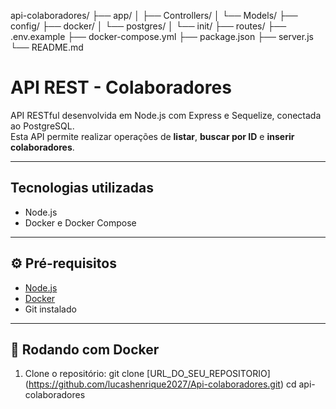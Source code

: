 api-colaboradores/
├── app/
│   ├── Controllers/
│   └── Models/
├── config/
├── docker/
│   └── postgres/
│       └── init/
├── routes/
├── .env.example
├── docker-compose.yml
├── package.json
├── server.js
└── README.md


# API REST - Colaboradores

API RESTful desenvolvida em Node.js com Express e Sequelize, conectada ao PostgreSQL.  
Esta API permite realizar operações de **listar**, **buscar por ID** e **inserir colaboradores**.

---

## Tecnologias utilizadas

- Node.js
- Docker e Docker Compose
---

## ⚙️ Pré-requisitos

- [Node.js](https://nodejs.org/)
- [Docker](https://www.docker.com/) 
- Git instalado

---

## 🐳 Rodando com Docker

1. Clone o repositório:
git clone [URL_DO_SEU_REPOSITORIO] (https://github.com/lucashenrique2027/Api-colaboradores.git)
cd api-colaboradores
